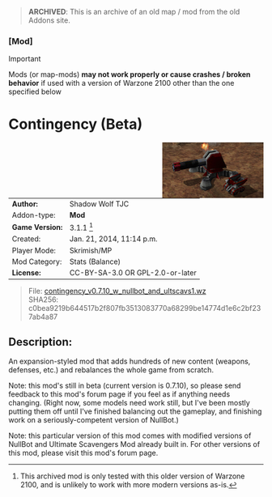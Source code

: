 > **ARCHIVED**: This is an archive of an old map / mod from the old Addons site.

### [Mod]

> [!IMPORTANT]
> Mods (or map-mods) **may not work properly or cause crashes / broken behavior** if used with a version of Warzone 2100 other than the one specified below

# Contingency (Beta)

<img src="./preview.jpg" align="right" />

| | |
| - | - |
| __Author:__ | Shadow Wolf TJC |
| Addon-type: | __Mod__ |
| __Game Version:__ | 3.1.1 [^1] |
| Created: | Jan. 21, 2014, 11:14 p.m. |
| Player Mode: | Skrimish/MP |
| Mod Category: | Stats (Balance) |
| __License:__ | CC-BY-SA-3.0 OR GPL-2.0-or-later |

> File: [contingency_v0.7.10_w_nullbot_and_ultscavs1.wz](https://github.com/Warzone2100/old-addons-site/raw/main/assets/258/contingency_v0.7.10_w_nullbot_and_ultscavs1.wz)  
> SHA256: c0bea9219b644517b2f807fb3513083770a68299be14774d1e6c2bf237ab4a87

## Description:

An expansion-styled mod that adds hundreds of new content (weapons, defenses, etc.) and rebalances the whole game from scratch.

Note: this mod's still in beta (current version is 0.7.10), so please send feedback to this mod's forum page if you feel as if anything needs changing. (Right now, some models need work still, but I've been mostly putting them off until I've finished balancing out the gameplay, and finishing work on a seriously-competent version of NullBot.)

Note: this particular version of this mod comes with modified versions of NullBot and Ultimate Scavengers Mod already built in. For other versions of this mod, please visit this mod's forum page.

[^1]: This archived mod is only tested with this older version of Warzone 2100, and is unlikely to work with more modern versions as-is.
